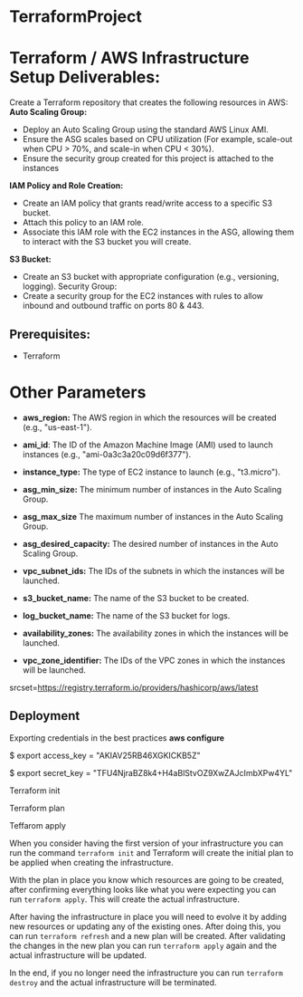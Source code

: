 # TerraformProject

# Terraform / AWS Infrastructure Setup Deliverables:

Create a Terraform repository that creates the following resources in AWS:
**Auto Scaling Group:**
- Deploy an Auto Scaling Group using the standard AWS Linux AMI.
- Ensure the ASG scales based on CPU utilization (For example, scale-out when CPU >
70%, and scale-in when CPU < 30%).
- Ensure the security group created for this project is attached to the instances

**IAM Policy and Role Creation:**
- Create an IAM policy that grants read/write access to a specific S3 bucket.
- Attach this policy to an IAM role.
- Associate this IAM role with the EC2 instances in the ASG, allowing them to interact
with the S3 bucket you will create.

**S3 Bucket:**
- Create an S3 bucket with appropriate configuration (e.g., versioning, logging).
Security Group:
- Create a security group for the EC2 instances with rules to allow inbound and
outbound traffic on ports 80 & 443.

## Prerequisites:

* Terraform

# Other Parameters

* **aws_region:** The AWS region in which the resources will be created (e.g., "us-east-1").

* **ami_id**: The ID of the Amazon Machine Image (AMI) used to launch instances (e.g., "ami-0a3c3a20c09d6f377").

* **instance_type:** The type of EC2 instance to launch (e.g., "t3.micro").

* **asg_min_size:** The minimum number of instances in the Auto Scaling Group.

* **asg_max_size** The maximum number of instances in the Auto Scaling Group.

* **asg_desired_capacity:** The desired number of instances in the Auto Scaling Group.

* **vpc_subnet_ids:** The IDs of the subnets in which the instances will be launched.

* **s3_bucket_name:** The name of the S3 bucket to be created.

* **log_bucket_name:** The name of the S3 bucket for logs.

* **availability_zones:** The availability zones in which the instances will be launched.

* **vpc_zone_identifier:** The IDs of the VPC zones in which the instances will be launched.

srcset=https://registry.terraform.io/providers/hashicorp/aws/latest

## Deployment

Exporting credentials in the best practices **aws configure**

$ export access_key = "AKIAV25RB46XGKICKB5Z"

$ export secret_key = "TFU4NjraBZ8k4+H4aBlStvOZ9XwZAJcImbXPw4YL"

Terraform init

Terraform plan

Teffarom apply

When you consider having the first version of your infrastructure you can run the command `terraform init` and Terraform will create the initial plan to be applied when creating the infrastructure.

With the plan in place you know which resources are going to be created, after confirming everything looks like what you were expecting you can run `terraform apply`. This will create the actual infrastructure.

After having the infrastructure in place you will need to evolve it by adding new resources or updating any of the existing ones. After doing this, you can run `terraform refresh` and a new plan will be created. After validating the changes in the new plan you can run `terraform apply` again and the actual infrastructure will be updated.

In the end, if you no longer need the infrastructure you can run `terraform destroy` and the actual infrastructure will be terminated.




